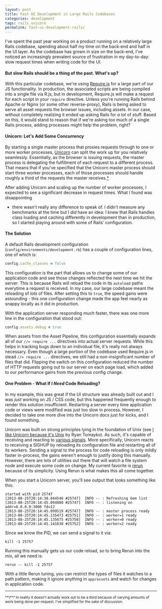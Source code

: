 ```yaml
---
layout: post
title: Fast UI Development in Large Rails Codebases
categories: development
tags: rails unicorn
permalink: fast-ui-development-rails/
---
```


I've spent the past year working on a product running on a relatively large
Rails codebase, spending about half my time on the back-end and half in the UI
layer. As the codebase has grown in size on the back-end, I've noticed an
increasingly prevalent source of frustration in my day-to-day: slow request
times when writing code for the UI.

#### But slow Rails should be a thing of the past. What's up?

With this particular codebase, we're using [Require.js](http://requirejs.org/)
for a large part of our JS functionality. In production, the associated scripts
are being compiled into a single file via R.js, but in development, Require.js
will make a request for each script in your `require` directive. Unless you're
running Rails behind Apache or Nginx (or some other reverse-proxy), Rails is
being asked to serve all asset requests the browser issues, including assets.
In our case, without completely realizing it ended up asking Rails for *a lot*
of stuff. Based on this, it would stand to reason that if we're asking too much
of a single Rails process, adding processes might help the problem, right?

<!--\-->

#### Unicorn: Let's Add Some Concurrency

By starting a single master process that proxies requests through to one or
more worker processes, [Unicorn](https://github.com/blog/517-unicorn) can split
the work up for you relatively seamlessly. Essentially, as the browser is
issuing requests, the master process is delegating the fulfillment of each
request to a different process. That means that if you've specified that the
Unicorn master process should start three worker processes, each of those
processes should handle roughly a third of the requests the master
receives.[*](#footnote1)

After adding Unicorn and scaling up the number of worker processes, I expected
to see a significant decrease in request times. What I found was disappointing
- there wasn't really any difference to speak of. I didn't measure any
benchmarks at the time but I *did* have an idea: I knew that Rails handles
class loading and caching differently in development than in production, so
I started playing around with some of Rails' configuration.

#### The Solution

A default Rails development configuration
(`config/environments/development.rb`) has a couple of configuration lines, one
of which is:

```ruby
config.cache_classes = false
```

This configuration is the part that allows us to change some of our application
code and see those changes reflected the next time we hit the server. This is
because Rails will reload the code in its `autoload` paths everytime a request
is received. In my case, our large codebase meant the reloading of *lots* of
files. After setting this to `true`, the speed gains were astounding - this one
configuration change made the app feel nearly as snappy locally as it did in
production.

With the application server responding much faster, there was one more line in
the configuration that stood out:

```ruby
config.assets.debug = true
```

When assets from the Asset Pipeline, this configuration essentially expands all
of our `//= require ...` directives into actual server requests. While this
helps in tracking bugs down to an individual file, it's really not always
necessary. Even though a large portion of the codebase used Require.js in stead
`//= require ...` directives, we still had a non-insignificant number of files
that did. Flipping the switch on this configuration reduced the number of HTTP
requests going out to our server on each page load, which added to our
performance gains from the previous config change.

#### One Problem - What If I *Need* Code Reloading?

In my example, this was great if the UI structure was already built out and
I was *just* working on JS / CSS code, but this happened frequently enough to
render this solution insufficient. Restarting a server every time application
code or views were modified was just too slow in process. However, I decided to
take one more dive into the Unicorn docs just for kicks, and I found something.

Unicorn was built on strong principles lying in the foundation of Unix (see [I
like Unicorn because it's Unix](http://tomayko.com/writings/unicorn-is-unix) by
Ryan Tomayko). As such, it's capable of receiving and reacting to [various
signals](http://unicorn.bogomips.org/SIGNALS.html). More specifically, Unicorn
reacts to receiving a SIGHUP by reloading its configuration file and restarting
all of its workers. Sending a signal to the process for code reloading is only
mildly faster in-process, the gains weren't enough to justify doing this
manually. However, there are lots of utilities out there that will watch a file
system node and execute some code on change. My current favorite is
[rerun](http://rubygems.org/gems/rerun) because of its simplicity. Using Rerun
is what makes this all come together.

When you start a Unicorn server, you'll see output that looks something like
this:

```text
started with pid 25747
[2013-08-25T20:14:38.044546 #25747]  INFO -- : Refreshing Gem list
[2013-08-25T20:14:45.094800 #25747]  INFO -- : listening on addr=0.0.0.0:3000 fd=12
[2013-08-25T20:14:45.099519 #25747]  INFO -- : master process ready
[2013-08-25T20:14:45.135473 #25751]  INFO -- : worker=1 ready
[2013-08-25T20:14:45.135675 #25750]  INFO -- : worker=0 ready
[2013-08-25T20:14:45.141830 #25752]  INFO -- : worker=2 ready
```

Since we know the PID, we can send a signal to it via:

```text
kill -1 25757
```

Running this manually gets us our code reload, so to bring Rerun into the mix,
all we need is:

```text
rerun -- kill -1 25757
```

With a little Rerun tuning, you can restrict the types of files it watches to
a path pattern, making it ignore anything in `app/assets` and watch for changes
in application code.

---

<small id="footnote1">
**\*** In reality it doesn't actually work out to be a third because of varying
amounts of work being done per-request. I've simplified for the sake of
discussion.
</small>

